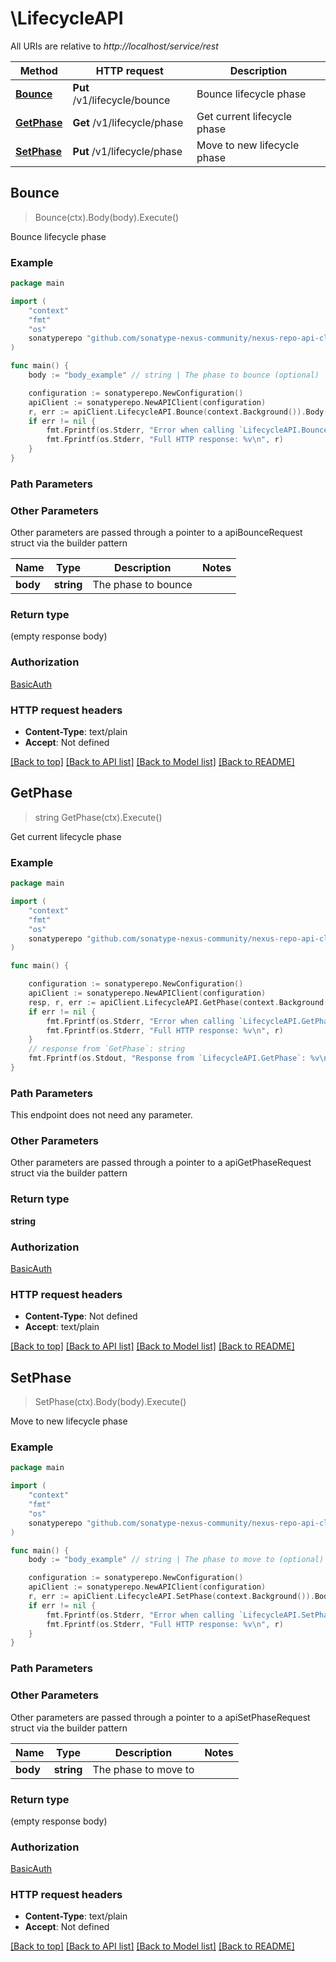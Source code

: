 # \LifecycleAPI

All URIs are relative to *http://localhost/service/rest*

Method | HTTP request | Description
------------- | ------------- | -------------
[**Bounce**](LifecycleAPI.md#Bounce) | **Put** /v1/lifecycle/bounce | Bounce lifecycle phase
[**GetPhase**](LifecycleAPI.md#GetPhase) | **Get** /v1/lifecycle/phase | Get current lifecycle phase
[**SetPhase**](LifecycleAPI.md#SetPhase) | **Put** /v1/lifecycle/phase | Move to new lifecycle phase



## Bounce

> Bounce(ctx).Body(body).Execute()

Bounce lifecycle phase



### Example

```go
package main

import (
	"context"
	"fmt"
	"os"
	sonatyperepo "github.com/sonatype-nexus-community/nexus-repo-api-client-go/v3"
)

func main() {
	body := "body_example" // string | The phase to bounce (optional)

	configuration := sonatyperepo.NewConfiguration()
	apiClient := sonatyperepo.NewAPIClient(configuration)
	r, err := apiClient.LifecycleAPI.Bounce(context.Background()).Body(body).Execute()
	if err != nil {
		fmt.Fprintf(os.Stderr, "Error when calling `LifecycleAPI.Bounce``: %v\n", err)
		fmt.Fprintf(os.Stderr, "Full HTTP response: %v\n", r)
	}
}
```

### Path Parameters



### Other Parameters

Other parameters are passed through a pointer to a apiBounceRequest struct via the builder pattern


Name | Type | Description  | Notes
------------- | ------------- | ------------- | -------------
 **body** | **string** | The phase to bounce | 

### Return type

 (empty response body)

### Authorization

[BasicAuth](../README.md#BasicAuth)

### HTTP request headers

- **Content-Type**: text/plain
- **Accept**: Not defined

[[Back to top]](#) [[Back to API list]](../README.md#documentation-for-api-endpoints)
[[Back to Model list]](../README.md#documentation-for-models)
[[Back to README]](../README.md)


## GetPhase

> string GetPhase(ctx).Execute()

Get current lifecycle phase

### Example

```go
package main

import (
	"context"
	"fmt"
	"os"
	sonatyperepo "github.com/sonatype-nexus-community/nexus-repo-api-client-go/v3"
)

func main() {

	configuration := sonatyperepo.NewConfiguration()
	apiClient := sonatyperepo.NewAPIClient(configuration)
	resp, r, err := apiClient.LifecycleAPI.GetPhase(context.Background()).Execute()
	if err != nil {
		fmt.Fprintf(os.Stderr, "Error when calling `LifecycleAPI.GetPhase``: %v\n", err)
		fmt.Fprintf(os.Stderr, "Full HTTP response: %v\n", r)
	}
	// response from `GetPhase`: string
	fmt.Fprintf(os.Stdout, "Response from `LifecycleAPI.GetPhase`: %v\n", resp)
}
```

### Path Parameters

This endpoint does not need any parameter.

### Other Parameters

Other parameters are passed through a pointer to a apiGetPhaseRequest struct via the builder pattern


### Return type

**string**

### Authorization

[BasicAuth](../README.md#BasicAuth)

### HTTP request headers

- **Content-Type**: Not defined
- **Accept**: text/plain

[[Back to top]](#) [[Back to API list]](../README.md#documentation-for-api-endpoints)
[[Back to Model list]](../README.md#documentation-for-models)
[[Back to README]](../README.md)


## SetPhase

> SetPhase(ctx).Body(body).Execute()

Move to new lifecycle phase

### Example

```go
package main

import (
	"context"
	"fmt"
	"os"
	sonatyperepo "github.com/sonatype-nexus-community/nexus-repo-api-client-go/v3"
)

func main() {
	body := "body_example" // string | The phase to move to (optional)

	configuration := sonatyperepo.NewConfiguration()
	apiClient := sonatyperepo.NewAPIClient(configuration)
	r, err := apiClient.LifecycleAPI.SetPhase(context.Background()).Body(body).Execute()
	if err != nil {
		fmt.Fprintf(os.Stderr, "Error when calling `LifecycleAPI.SetPhase``: %v\n", err)
		fmt.Fprintf(os.Stderr, "Full HTTP response: %v\n", r)
	}
}
```

### Path Parameters



### Other Parameters

Other parameters are passed through a pointer to a apiSetPhaseRequest struct via the builder pattern


Name | Type | Description  | Notes
------------- | ------------- | ------------- | -------------
 **body** | **string** | The phase to move to | 

### Return type

 (empty response body)

### Authorization

[BasicAuth](../README.md#BasicAuth)

### HTTP request headers

- **Content-Type**: text/plain
- **Accept**: Not defined

[[Back to top]](#) [[Back to API list]](../README.md#documentation-for-api-endpoints)
[[Back to Model list]](../README.md#documentation-for-models)
[[Back to README]](../README.md)

